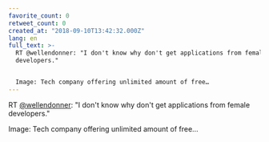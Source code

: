 ```yaml
---
favorite_count: 0
retweet_count: 0
created_at: "2018-09-10T13:42:32.000Z"
lang: en
full_text: >-
  RT @wellendonner: "I don't know why don't get applications from female
  developers."


  Image: Tech company offering unlimited amount of free…
---
```


RT [@wellendonner](https://twitter.com/wellendonner): "I don't know why don't
get applications from female developers."

Image: Tech company offering unlimited amount of free…
